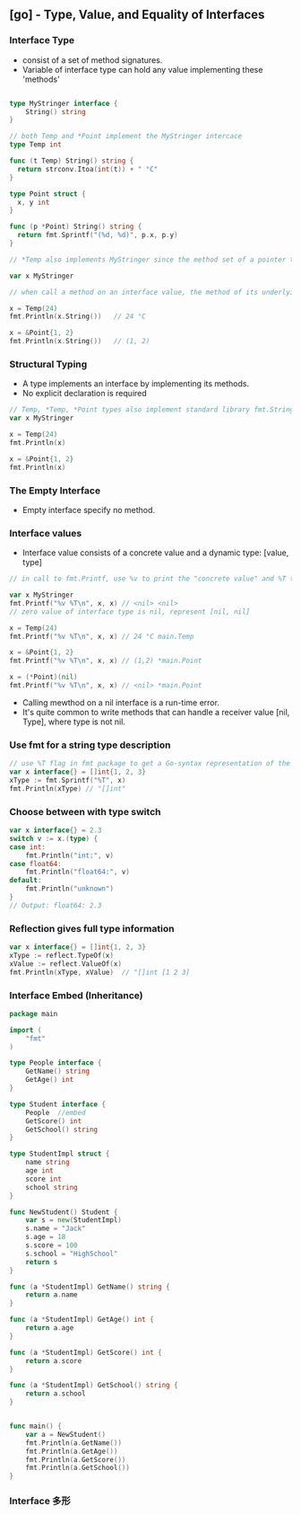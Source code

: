 ## [go] - Type, Value, and Equality of Interfaces

### Interface Type
* consist of a set of method signatures.
* Variable of interface type can hold any value implementing these 'methods'

```go

type MyStringer interface {
    String() string
}

// both Temp and *Point implement the MyStringer intercace
type Temp int

func (t Temp) String() string {
  return strconv.Itoa(int(t)) + " °C"
}

type Point struct {
  x, y int
}

func (p *Point) String() string {
  return fmt.Sprintf("(%d, %d)", p.x, p.y)
}

// *Temp also implements MyStringer since the method set of a pointer type *T is the set of all methods with receiver *T or T

var x MyStringer

// when call a method on an interface value, the method of its underlying type is executed

x = Temp(24)
fmt.Println(x.String())   // 24 °C

x = &Point{1, 2}
fmt.Println(x.String())   // (1, 2)
```

### Structural Typing

* A type implements an interface by implementing its methods.
* No explicit declaration is required

```go
// Temp, *Temp, *Point types also implement standard library fmt.Stringer interface'
var x MyStringer

x = Temp(24)
fmt.Println(x)

x = &Point{1, 2}
fmt.Println(x)
```

### The Empty Interface
* Empty interface specify no method.

### Interface values
* Interface value consists of a concrete value and a dynamic type: [value, type]

```go
// in call to fmt.Printf, use %v to print the "concrete value" and %T to print "dynamic Type"

var x MyStringer
fmt.Printf("%v %T\n", x, x) // <nil> <nil>
// zero value of interface type is nil, represent [nil, nil]

x = Temp(24)
fmt.Printf("%v %T\n", x, x) // 24 °C main.Temp

x = &Point{1, 2}
fmt.Printf("%v %T\n", x, x) // (1,2) *main.Point

x = (*Point)(nil)
fmt.Printf("%v %T\n", x, x) // <nil> *main.Point
```

* Calling mewthod on a nil interface is a run-time error.
* It's quite common to write methods that can handle a receiver value [nil, Type], where type is not nil.

### Use fmt for a string type description
```go
// use %T flag in fmt package to get a Go-syntax representation of the type
var x interface{} = []int{1, 2, 3}
xType := fmt.Sprintf("%T", x)
fmt.Println(xType) // "[]int"

```
### Choose between with type switch
```go
var x interface{} = 2.3
switch v := x.(type) {
case int:
    fmt.Println("int:", v)
case float64:
    fmt.Println("float64:", v)
default:
    fmt.Println("unknown")
}
// Output: float64: 2.3
```

### Reflection gives full type information
```go
var x interface{} = []int{1, 2, 3}
xType := reflect.TypeOf(x)
xValue := reflect.ValueOf(x)
fmt.Println(xType, xValue)  // "[]int [1 2 3]
```


### Interface Embed (Inheritance)
```go
package main

import (
    "fmt"
)

type People interface {
    GetName() string
    GetAge() int
}

type Student interface {
    People  //embed
    GetScore() int
    GetSchool() string
}

type StudentImpl struct {
    name string
    age int
    score int
    school string
}

func NewStudent() Student {
    var s = new(StudentImpl)
    s.name = "Jack"
    s.age = 18
    s.score = 100
    s.school = "HighSchool"
    return s
}

func (a *StudentImpl) GetName() string {
    return a.name
}

func (a *StudentImpl) GetAge() int {
    return a.age
}

func (a *StudentImpl) GetScore() int {
    return a.score
}

func (a *StudentImpl) GetSchool() string {
    return a.school
}


func main() {
    var a = NewStudent()
    fmt.Println(a.GetName())
    fmt.Println(a.GetAge())
    fmt.Println(a.GetScore())
    fmt.Println(a.GetSchool())
}
```

### Interface 多形









